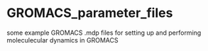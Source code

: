 # GROMACS_parameter_files
some example GROMACS .mdp files for setting up and performing moleculecular dynamics in GROMACS

